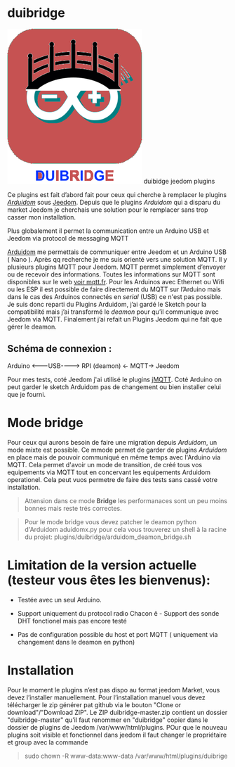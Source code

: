 # duibridge

![configuration-deamon](doc/images/duibridge_icon.png)
duibidge jeedom plugins

Ce plugins est fait d’abord fait pour ceux qui cherche à remplacer le plugins *[Arduidom](https://github.com/bobox59/arduidom)* sous [Jeedom](https://www.jeedom.com/site/fr/). Depuis que le plugins *Arduidom* qui a disparu du market Jeedom je cherchais une solution pour le remplacer sans trop casser mon installation.

Plus globalement il permet la communication entre un Arduino USB et Jeedom via protocol de messaging MQTT

[Arduidom](https://github.com/bobox59/arduidom) me permettais de communiquer entre Jeedom et un Arduino USB ( Nano ). Après qq recherche je me suis orienté vers une solution MQTT. Il y plusieurs plugins MQTT pour Jeedom. MQTT permet simplement d’envoyer ou de recevoir des informations. Toutes les informations sur MQTT sont disponibles sur le web [voir mqtt.fr](http://mqtt.fr).
Pour les Arduinos avec Ethernet ou Wifi ou les ESP il est possible de faire directement du MQTT sur l’Arduino mais dans le cas des Arduinos connectés en *serial* (USB) ce n'est pas possible. Je suis donc reparti du Plugins Arduidom, j’ai gardé le Sketch pour la compatibilité mais j’ai transformé le *deamon* pour qu’il communique avec Jeedom via MQTT. Finalement j’ai refait un Plugins Jeedom qui ne fait que gérer le deamon. 

Schéma de connexion :
---------------------

Arduino <---USB----> RPI (deamon) <- MQTT-> Jeedom 

Pour mes tests, coté Jeedom j'ai utilisé le plugins [jMQTT](https://github.com/domotruc/jMQTT). 
Coté Arduino on peut garder le sketch Arduidom pas de changement ou bien installer celui que je fourni.

Mode bridge
===========

Pour ceux qui aurons besoin de faire une migration depuis *Arduidom*, un mode mixte est possible. Ce mmode permet de garder de plugins *Arduidom* en place mais de pouvoir communiqué en même temps avec l'Arduino via MQTT. Cela permet d'avoir un mode de transition, de créé tous vos equipements via MQTT tout en concervant les equipements Arduidom operationel. Cela peut vuos permetre de faire des tests sans cassé votre installation.

> Attension dans ce mode **Bridge** les performanaces sont un peu moins bonnes mais reste trés correctes.

> Pour le mode bridge vous devez patcher le deamon python d'Arduidom aduidomx.py pour cela vous trouverez un shell à la racine du projet: plugins/duibridge/arduidom_deamon_bridge.sh


Limitation de la version actuelle (testeur vous êtes les bienvenus):
====================================================================
 - Testée avec un seul Arduino. 
 - Support uniquement du protocol radio Chacon ê - Support des sonde DHT fonctionel mais pas encore testé 

 - Pas de configuration possible du host et port MQTT ( uniquement via changement dans le deamon en python) 
 
 Installation
 ============
 
Pour le moment le plugins n’est pas dispo au format jeedom Market, vous devez l’installer manuellement.
Pour l’installation manuel vous devez télécharger le zip générer pat github via le bouton "Clone or download"/"Download ZIP". Le ZIP duibridge-master.zip contient un dossier "duibridge-master" qu’il faut renommer en "duibridge" copier dans le dossier de plugins de Jeedom /var/www/html/plugins. POur que le nouveau plugins soit visible et fonctionnel dans jeedom il faut changer le propriétaire et group avec la commande 
> sudo chown -R www-data:www-data /var/www/html/plugins/duibrige
 



